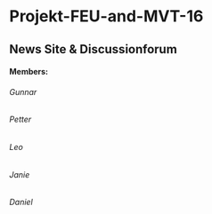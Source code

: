 # Projekt-FEU-and-MVT-16
## News Site & Discussionforum
#### Members:
###### Gunnar
###### Petter
###### Leo
###### Janie
###### Daniel


